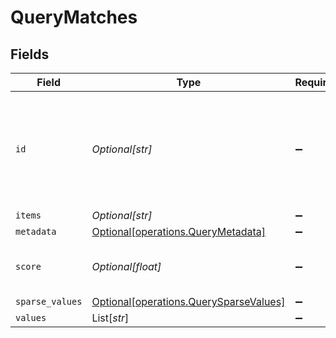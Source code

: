 # QueryMatches


## Fields

| Field                                                                                  | Type                                                                                   | Required                                                                               | Description                                                                            |
| -------------------------------------------------------------------------------------- | -------------------------------------------------------------------------------------- | -------------------------------------------------------------------------------------- | -------------------------------------------------------------------------------------- |
| `id`                                                                                   | *Optional[str]*                                                                        | :heavy_minus_sign:                                                                     | User's unique id with timestamp the data was inserted to long term memory.             |
| `items`                                                                                | *Optional[str]*                                                                        | :heavy_minus_sign:                                                                     | N/A                                                                                    |
| `metadata`                                                                             | [Optional[operations.QueryMetadata]](../../models/operations/querymetadata.md)         | :heavy_minus_sign:                                                                     | N/A                                                                                    |
| `score`                                                                                | *Optional[float]*                                                                      | :heavy_minus_sign:                                                                     | How close was the results to your query                                                |
| `sparse_values`                                                                        | [Optional[operations.QuerySparseValues]](../../models/operations/querysparsevalues.md) | :heavy_minus_sign:                                                                     | N/A                                                                                    |
| `values`                                                                               | List[*str*]                                                                            | :heavy_minus_sign:                                                                     | N/A                                                                                    |